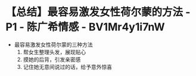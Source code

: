 # 【总结】最容易激发女性荷尔蒙的方法 - P1 - 陈广希情感 - BV1Mr4y1i7nW

-   最容易激发女性荷尔蒙的三种方法
    1.  帮女生整理头发，展现贴心
    2.  摸她的后背，引发亲密感
    3.  记住她无意间说过的话，给予意外惊喜